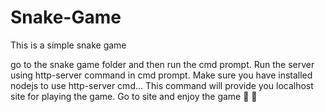 # Snake-Game
This is a simple snake game

go to the snake game folder and then run the cmd prompt.
Run the server using http-server command in cmd prompt. 
Make sure you have installed nodejs to use http-server cmd...
This command will provide you localhost site for playing the game.
Go to site and enjoy the game 🐍 🐍 
